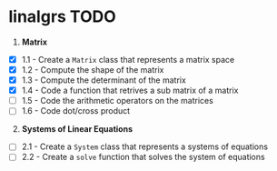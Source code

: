 # linalgrs TODO

1. **Matrix**
  - [x] 1.1 - Create a `Matrix` class that represents a matrix space
  - [x] 1.2 - Compute the shape of the matrix
  - [x] 1.3 - Compute the determinant of the matrix
  - [x] 1.4 - Code a function that retrives a sub matrix of a matrix
  - [ ] 1.5 - Code the arithmetic operators on the matrices
  - [ ] 1.6 - Code dot/cross product
2. **Systems of Linear Equations**
  - [ ] 2.1 - Create a `System` class that 
represents a systems of equations
  - [ ] 2.2 - Create a `solve` function that 
solves the system of equations